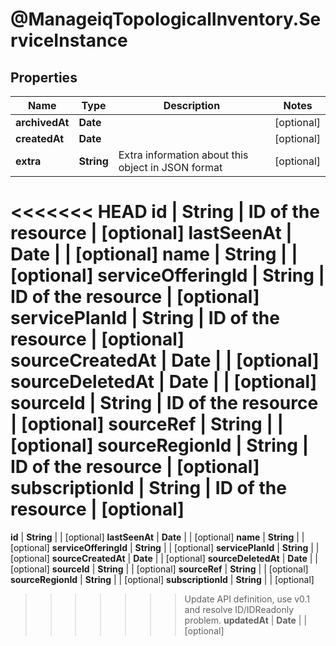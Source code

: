 # @ManageiqTopologicalInventory.ServiceInstance

## Properties
Name | Type | Description | Notes
------------ | ------------- | ------------- | -------------
**archivedAt** | **Date** |  | [optional] 
**createdAt** | **Date** |  | [optional] 
**extra** | **String** | Extra information about this object in JSON format | [optional] 
<<<<<<< HEAD
**id** | **String** | ID of the resource | [optional] 
**lastSeenAt** | **Date** |  | [optional] 
**name** | **String** |  | [optional] 
**serviceOfferingId** | **String** | ID of the resource | [optional] 
**servicePlanId** | **String** | ID of the resource | [optional] 
**sourceCreatedAt** | **Date** |  | [optional] 
**sourceDeletedAt** | **Date** |  | [optional] 
**sourceId** | **String** | ID of the resource | [optional] 
**sourceRef** | **String** |  | [optional] 
**sourceRegionId** | **String** | ID of the resource | [optional] 
**subscriptionId** | **String** | ID of the resource | [optional] 
=======
**id** | **String** |  | [optional] 
**lastSeenAt** | **Date** |  | [optional] 
**name** | **String** |  | [optional] 
**serviceOfferingId** | **String** |  | [optional] 
**servicePlanId** | **String** |  | [optional] 
**sourceCreatedAt** | **Date** |  | [optional] 
**sourceDeletedAt** | **Date** |  | [optional] 
**sourceId** | **String** |  | [optional] 
**sourceRef** | **String** |  | [optional] 
**sourceRegionId** | **String** |  | [optional] 
**subscriptionId** | **String** |  | [optional] 
>>>>>>> Update API definition, use v0.1 and resolve ID/IDReadonly problem.
**updatedAt** | **Date** |  | [optional] 



